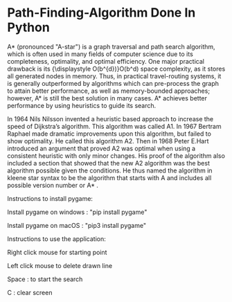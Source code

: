 # Path-Finding-Algorithm Done In Python

A* (pronounced "A-star") is a graph traversal and path search algorithm, which is often used in many fields of computer science due to its completeness, optimality, and optimal efficiency. One major practical drawback is its {\displaystyle O(b^{d})}O(b^d) space complexity, as it stores all generated nodes in memory. Thus, in practical travel-routing systems, it is generally outperformed by algorithms which can pre-process the graph to attain better performance, as well as memory-bounded approaches; however, A* is still the best solution in many cases.
A* achieves better performance by using heuristics to guide its search.

In 1964 Nils Nilsson invented a heuristic based approach to increase the speed of Dijkstra’s algorithm. This algorithm was called A1.
In 1967 Bertram Raphael made dramatic improvements upon this algorithm, but failed to show optimality. He called this algorithm A2.
Then in 1968 Peter E.Hart introduced an argument that proved A2 was optimal when using a consistent heuristic with only minor changes. His proof of the algorithm also included a section that showed that the new A2 algorithm was the best algorithm possible given the conditions. He thus named the algorithm in kleene star syntax to be the algorithm that
starts with A and includes all possible version number or A* .



Instructions to install pygame:

Install pygame on windows : "pip install pygame"

Install pygame on macOS : "pip3 install pygame"



Instructions to use the application:

Right click mouse for starting point

Left click mouse to delete drawn line

Space : to start the search

C : clear screen
